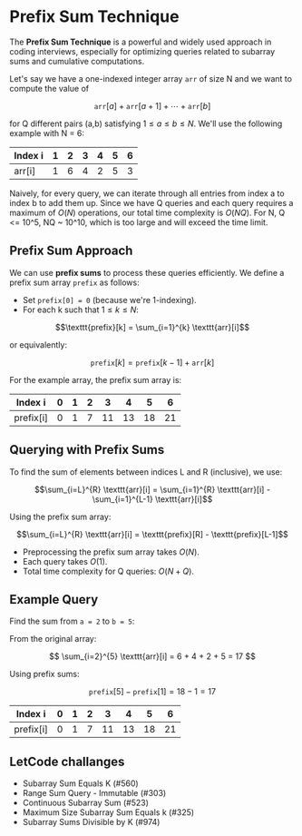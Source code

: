 # Prefix Sum Technique

The **Prefix Sum Technique** is a powerful and widely used approach in coding interviews, especially for optimizing queries related to subarray sums and cumulative computations.

Let's say we have a one-indexed integer array `arr` of size N and we want to compute the value of

$$
\texttt{arr}[a] + \texttt{arr}[a+1] + \cdots + \texttt{arr}[b]
$$

for Q different pairs (a,b) satisfying $1 \le a \le b \le N$. We'll use the following example with N = 6:

| Index i | 1 | 2 | 3 | 4 | 5 | 6 |
|---------|---|---|---|---|---|---|
| arr[i]  | 1 | 6 | 4 | 2 | 5 | 3 |

Naively, for every query, we can iterate through all entries from index a to index b to add them up. Since we have Q queries and each query requires a maximum of $O(N)$ operations, our total time complexity is $O(NQ)$. For N, Q <= 10^5, NQ ~ 10^10, which is too large and will exceed the time limit.

## Prefix Sum Approach

We can use **prefix sums** to process these queries efficiently. We define a prefix sum array `prefix` as follows:

- Set `prefix[0] = 0` (because we're 1-indexing).
- For each k such that $1 \le k \le N$: 
```math
\texttt{prefix}[k] = \sum_{i=1}^{k} \texttt{arr}[i]
```
or equivalently:

```math
\texttt{prefix}[k] = \texttt{prefix}[k-1] + \texttt{arr}[k]
```

For the example array, the prefix sum array is:

| Index i    | 0 | 1 | 2 | 3 | 4 | 5 | 6 |
|------------|---|---|---|---|---|---|---|
| prefix[i]  | 0 | 1 | 7 | 11 | 13 | 18 | 21 |

## Querying with Prefix Sums

To find the sum of elements between indices L and R (inclusive), we use:

```math
\sum_{i=L}^{R} \texttt{arr}[i] = \sum_{i=1}^{R} \texttt{arr}[i] - \sum_{i=1}^{L-1} \texttt{arr}[i]
```

Using the prefix sum array:

```math
\sum_{i=L}^{R} \texttt{arr}[i] = \texttt{prefix}[R] - \texttt{prefix}[L-1]
```

- Preprocessing the prefix sum array takes $O(N)$.
- Each query takes $O(1)$.
- Total time complexity for Q queries: $O(N + Q)$.

## Example Query

Find the sum from `a = 2` to `b = 5`:

From the original array:

$$
\sum_{i=2}^{5} \texttt{arr}[i] = 6 + 4 + 2 + 5 = 17
$$

Using prefix sums:

$$
\texttt{prefix}[5] - \texttt{prefix}[1] = 18 - 1 = 17
$$

| Index i    | 0 | 1 | 2 | 3 | 4 | 5 | 6 |
|------------|---|---|---|---|---|---|---|
| prefix[i]  | 0 | 1 | 7 | 11 | 13 | 18 | 21 |


## LetCode challanges
- Subarray Sum Equals K (#560)
- Range Sum Query - Immutable (#303)
- Continuous Subarray Sum (#523)
- Maximum Size Subarray Sum Equals k (#325)
- Subarray Sums Divisible by K (#974)

